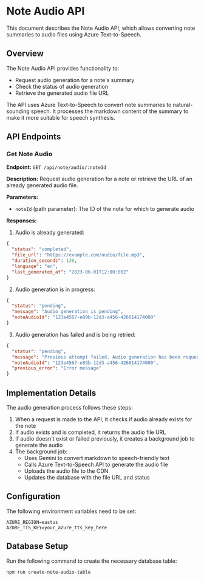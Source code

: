 # Note Audio API

This document describes the Note Audio API, which allows converting note summaries to audio files using Azure Text-to-Speech.

## Overview

The Note Audio API provides functionality to:

- Request audio generation for a note's summary
- Check the status of audio generation
- Retrieve the generated audio file URL

The API uses Azure Text-to-Speech to convert note summaries to natural-sounding speech. It processes the markdown content of the summary to make it more suitable for speech synthesis.

## API Endpoints

### Get Note Audio

**Endpoint:** `GET /api/note/audio/:noteId`

**Description:** Request audio generation for a note or retrieve the URL of an already generated audio file.

**Parameters:**

- `noteId` (path parameter): The ID of the note for which to generate audio

**Responses:**

1. Audio is already generated:

```json
{
  "status": "completed",
  "file_url": "https://example.com/audio/file.mp3",
  "duration_seconds": 120,
  "language": "en",
  "last_generated_at": "2023-06-01T12:00:00Z"
}
```

2. Audio generation is in progress:

```json
{
  "status": "pending",
  "message": "Audio generation is pending",
  "noteAudioId": "123e4567-e89b-12d3-a456-426614174000"
}
```

3. Audio generation has failed and is being retried:

```json
{
  "status": "pending",
  "message": "Previous attempt failed. Audio generation has been requeued.",
  "noteAudioId": "123e4567-e89b-12d3-a456-426614174000",
  "previous_error": "Error message"
}
```

## Implementation Details

The audio generation process follows these steps:

1. When a request is made to the API, it checks if audio already exists for the note
2. If audio exists and is completed, it returns the audio file URL
3. If audio doesn't exist or failed previously, it creates a background job to generate the audio
4. The background job:
   - Uses Gemini to convert markdown to speech-friendly text
   - Calls Azure Text-to-Speech API to generate the audio file
   - Uploads the audio file to the CDN
   - Updates the database with the file URL and status

## Configuration

The following environment variables need to be set:

```
AZURE_REGION=eastus
AZURE_TTS_KEY=your_azure_tts_key_here
```

## Database Setup

Run the following command to create the necessary database table:

```
npm run create-note-audio-table
```
